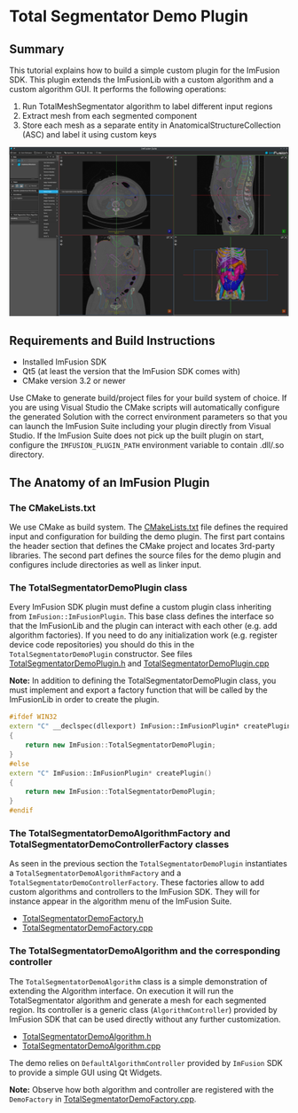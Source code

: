 # Total Segmentator Demo Plugin

## Summary
This tutorial explains how to build a simple custom plugin for the ImFusion SDK.
This plugin extends the ImFusionLib with a custom algorithm and a custom algorithm GUI. It performs the following operations:
1. Run TotalMeshSegmentator algorithm to label different input regions
2. Extract mesh from each segmented component
3. Store each mesh as a separate entity in AnatomicalStructureCollection (ASC) and label it using custom keys

![Screenshot of the Example Plugin in Action](screenshot.png)


## Requirements and Build Instructions
- Installed ImFusion SDK
- Qt5 (at least the version that the ImFusion SDK comes with)
- CMake version 3.2 or newer

Use CMake to generate build/project files for your build system of choice.
If you are using Visual Studio the CMake scripts will automatically configure the generated Solution with the correct environment parameters so that you can launch the ImFusion Suite including your plugin directly from Visual Studio.
If the ImFusion Suite does not pick up the built plugin on start, configure the `IMFUSION_PLUGIN_PATH` environment variable to contain .dll/.so directory.


## The Anatomy of an ImFusion Plugin

### The CMakeLists.txt
We use CMake as build system.
The [CMakeLists.txt](CMakeLists.txt) file defines the required input and configuration for building the demo plugin.
The first part contains the header section that defines the CMake project and locates 3rd-party libraries.
The second part defines the source files for the demo plugin and configures include directories as well as linker input.


### The TotalSegmentatorDemoPlugin class
Every ImFusion SDK plugin must define a custom plugin class inheriting from `ImFusion::ImFusionPlugin`.
This base class defines the interface so that the ImFusionLib and the plugin can interact with each other (e.g. add algorithm factories).
If you need to do any initialization work (e.g. register device code repositories) you should do this in the `TotalSegmentatorDemoPlugin` constructor.
See files [TotalSegmentatorDemoPlugin.h](TotalSegmentatorDemoPlugin.h) and [TotalSegmentatorDemoPlugin.cpp](TotalSegmentatorDemoPlugin.cpp)

**Note:** In addition to defining the TotalSegmentatorDemoPlugin class, you must implement and export a factory function that will be called by the ImFusionLib in order to create the plugin. 
```cpp
#ifdef WIN32
extern "C" __declspec(dllexport) ImFusion::ImFusionPlugin* createPlugin()
{
    return new ImFusion::TotalSegmentatorDemoPlugin;
}
#else
extern "C" ImFusion::ImFusionPlugin* createPlugin()
{
    return new ImFusion::TotalSegmentatorDemoPlugin;
}
#endif
```


### The TotalSegmentatorDemoAlgorithmFactory and TotalSegmentatorDemoControllerFactory classes
As seen in the previous section the `TotalSegmentatorDemoPlugin` instantiates a `TotalSegmentatorDemoAlgorithmFactory` and a `TotalSegmentatorDemoControllerFactory`.
These factories allow to add custom algorithms and controllers to the ImFusion SDK.
They will for instance appear in the algorithm menu of the ImFusion Suite.
- [TotalSegmentatorDemoFactory.h](TotalSegmentatorDemoFactory.h) 
- [TotalSegmentatorDemoFactory.cpp](TotalSegmentatorDemoFactory.cpp)


### The TotalSegmentatorDemoAlgorithm and the corresponding controller
The `TotalSegmentatorDemoAlgorithm` class is a simple demonstration of extending the Algorithm interface.
On execution it will run the TotalSegmentator algorithm and generate a mesh for each segmented region.
Its controller is a generic class (`AlgorithmController`) provided by ImFusion SDK that can be used directly without any further customization.
- [TotalSegmentatorDemoAlgorithm.h](TotalSegmentatorDemoAlgorithm.h)
- [TotalSegmentatorDemoAlgorithm.cpp](TotalSegmentatorDemoAlgorithm.cpp)

The demo relies on `DefaultAlgorithmController` provided by `ImFusion` SDK to provide a simple GUI using Qt Widgets.

**Note:** Observe how both algorithm and controller are registered with the `DemoFactory` in [TotalSegmentatorDemoFactory.cpp](TotalSegmentatorDemoFactory.cpp). 
